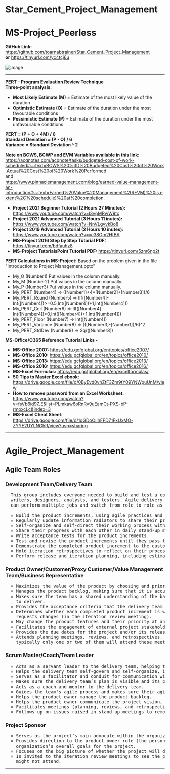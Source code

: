 # Star_Cement_Project_Management

# MS-Project_Peerless

**GitHub Link:** https://github.com/toarnabtrainer/Star_Cement_Project_Management<br>
**or** https://tinyurl.com/yc4tcj6u

![image](https://github.com/toarnabtrainer/Star_Cement_Project_Management/assets/111301975/0beb0d5c-9705-495c-a16a-3d467b1c65eb)

<hr>

**PERT - Program Evaluation Review Technique**<br>
**Three-point analysis:**<br>
* **Most Likely Estimate (M)** = Estimate of the most likely value of the duration <br>
* **Optimistic Estimate (O)** = Estimate of the duration under the most favourable conditions <br>
* **Pessimistic Estimate (P)** = Estimate of the duration under the most unfavourable conditions <br>

**PERT = (P + O + 4M) / 6**<br>
**Standard Deviation = (P - O) / 6**<br>
**Variance = Standard Deviation ^ 2**<br>

**Note on BCWS, BCWP and EVM Variables available in this link:**<br>
https://acqnotes.com/acqnote/tasks/budgeted-cost-of-work-scheduled#:~:text=BCWS%20%3D%20Budgeted%20Cost%20of%20Work,Actual%20Cost%20of%20Work%20Performed <br>
and<br>
https://www.pinnaclemanagement.com/blog/earned-value-management-an-introduction#:~:text=Earned%20Value%20Management%20(EVM)%20is,extent%2C%20schedule)%20at%20completion.

* **Project 2021 Beginner Tutorial (2 Hours 27 Minutes):** https://www.youtube.com/watch?v=l3ypMRwW9tc
* **Project 2021 Advanced Tutorial (3 Hours 11 inutes):** https://www.youtube.com/watch?v=NnVLgvvkBo8
* **Project 2019 Advanced Tutorial (2 Hours 10 inutes):** https://www.youtube.com/watch?v=xc38Om2HtBA
* **MS-Project 2016 Step by Step Tutorial PDF:** https://tinyurl.com/bdfauhz8
* **MS-Project TutorialsPoint Tutorial PDF:** https://tinyurl.com/5zm6np2t

**PERT Calculations in MS-Project:**
Based on the problem given in the file "Introduction to Project Management.pptx"
* My_O (Number1) Put values in the column manually.<br>
* My_M (Number2) Put values in the column manually.<br>
* My_P (Number3) Put values in the column manually.<br>
* My_PERT (Number4) => ([Number1]+4*[Number2]+[Number3])/6<br>
* My_PERT_Round (Number5) => IIf([Number4]-<br>
Int([Number4])>=0.5,Int([Number4])+1,Int([Number4]))<br>
* My_PERT_Ceil (Number6) => IIf([Number4]-Int([Number4])>0,Int([Number4])+1,Int([Number4]))<br>
* My_PERT_Floor (Number7) => Int([Number4])<br>
* My_PERT_Variance (Number8) => (([Number3]-[Number1])/6)^2<br>
* My_PERT_StdDev (Number9) => Sqr([Number8])<br>

**MS-Office/O365 Reference Tutorial Links -**<br>
* **MS-Office 2007:** https://edu.gcfglobal.org/en/topics/office2007/
* **MS-Office 2010:** https://edu.gcfglobal.org/en/topics/office2010/
* **MS-Office 2013:** https://edu.gcfglobal.org/en/topics/office2013/
* **MS-Office 2016:** https://edu.gcfglobal.org/en/topics/office2016/
* **MS-Excel Formulas:** https://edu.gcfglobal.org/en/excelformulas/
* **50 Tips to Master Excel ebook:** https://drive.google.com/file/d/0ByEvd0vhZtF3Zm9tY09YNWpuUnM/view
* **How to remove password from an Excel Worksheet:** https://www.youtube.com/watch?v=fsVb6id97_E&list=PLmkaw6oRnRv9uEamCt-PXS-bP-rmoxcLc&index=3
* **MS-Excel Cheat Sheet:**	https://drive.google.com/file/d/1dGDoOiIhFFD71FxUxMO-ZYYE2UYLNGhR/view?usp=sharing

<hr>

# Agile_Project_Management

## Agile Team Roles
### Development Team/Delivery Team
<pre>
  This group includes everyone needed to build and test a complete increment of the product, such as coders,
  writers, designers, analysts, and testers. Agile delivery teams rely on generalizing specialists—people who
  can perform multiple jobs and switch from role to role as the demand arises. These team members:
  
  » Build the product increments, using agile practices and processes.
  » Regularly update information radiators to share their progress with stakeholders.
  » Self-organize and self-direct their working process within an iteration.
  » Share their progress with each other in daily stand-up meetings.
  » Write acceptance tests for the product increments.
  » Test and revise the product increments until they pass the acceptance tests.
  » Demonstrate the completed product increment to the customer in the iteration review meeting.
  » Hold iteration retrospectives to reflect on their process and continually improve it.
  » Perform release and iteration planning, including estimating the stories and tasks.
</pre>
### Product Owner/Customer/Proxy Customer/Value Management Team/Business Representative
<pre>
  » Maximizes the value of the product by choosing and prioritizing the product features.
  » Manages the product backlog, making sure that it is accurate, up to date, and prioritized by business value.
  » Makes sure the team has a shared understanding of the back log items and the value they are supposed
    to deliver.
  » Provides the acceptance criteria that the delivery team will use to prepare acceptance tests.
  » Determines whether each completed product increment is working as intended, and either accepts it or
    requests changes (in the iteration review meeting).
  » May change the product features and their priority at any time.
  » Facilitates the engagement of external project stakeholders and manages their expectations.
  » Provides the due dates for the project and/or its releases.
  » Attends planning meetings, reviews, and retrospectives. (If this role is performed by a group of people,
    typically only one or two of them will attend these meetings.)
</pre>
### Scrum Master/Coach/Team Leader
<pre>
  » Acts as a servant leader to the delivery team, helping them improve and removing barriers to their progress.
  » Helps the delivery team self-govern and self-organize, instead of governing and organizing them.
  » Serves as a facilitator and conduit for communication within the delivery team and with other stakeholders.
  » Makes sure the delivery team’s plan is visible and its progress is radiated to stakeholders.
  » Acts as a coach and mentor to the delivery team.
  » Guides the team's agile process and makes sure their agile practices are being used properly.
  » Helps the product owner manage the product backlog.
  » Helps the product owner communicate the project vision, goals, and backlog items to the delivery team.
  » Facilitates meetings (planning, reviews, and retrospectives).
  » Follows up on issues raised in stand-up meetings to remove impediments so that the team can stay on track.
</pre>
### Project Sponsor
<pre>
  » Serves as the project’s main advocate within the organization.
  » Provides direction to the product owner role (the person or team representing the business) about the
    organization’s overall goals for the project.
  » Focuses on the big picture of whether the project will deliver the expected value on time and on budget.
  » Is invited to the iteration review meetings to see the product increments as they are completed, but
    might not attend.
</pre>
<hr>
